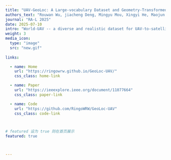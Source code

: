 ```yaml
---
title: "UAV-GeoLoc: A Large-vocabulary Dataset and Geometry-Transformed Method for UAV Geo-Localization"
authors_text: "Rouwan Wu, jiacheng Deng, Mingyu Mou, Xingyi He, Maojun Zhang, Yu Liu, **Shen Yan†**"
journal: "RA-L 2025"
date: 2025-07-10
intro: "World-UAV -- a diverse and realistic dataset for UAV-to-satellite geo-localization, UAVPlace -- a transformation-invariant retrieval method that significantly improves performance under extreme viewpoint variations."
weight: 3
media_icon:
  type: "image"
  src: "new.gif"
  
links:

  - name: Home
    url: "https://ringowrw.github.io/GeoLoc-UAV/"
    css_class: home-link

  - name: Paper
    url: "https://ieeexplore.ieee.org/document/11077664"
    css_class: paper-link

  - name: Code
    url: "https://github.com/RingoWRW/GeoLoc-UAV"
    css_class: code-link



# featured 设为 true 则在首页展示
featured: true



---
```


